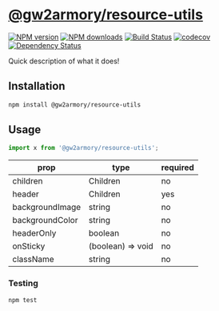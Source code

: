 # [@gw2armory/resource-utils](https://github.com/madou/@gw2armory/resource-utils)

[![NPM version](http://img.shields.io/npm/v/@gw2armory/resource-utils.svg?style=flat-square)](https://www.npmjs.com/package/@gw2armory/resource-utils)
[![NPM downloads](http://img.shields.io/npm/dm/@gw2armory/resource-utils.svg?style=flat-square)](https://www.npmjs.com/package/@gw2armory/resource-utils)
[![Build Status](http://img.shields.io/travis/madou/@gw2armory/resource-utils/master.svg?style=flat-square)](https://travis-ci.org/madou/@gw2armory/resource-utils)
[![codecov](https://codecov.io/gh/madou/@gw2armory/resource-utils/branch/master/graph/badge.svg)](https://codecov.io/gh/madou/@gw2armory/resource-utils)
[![Dependency Status](http://img.shields.io/david/madou/@gw2armory/resource-utils.svg?style=flat-square)](https://david-dm.org/madou/@gw2armory/resource-utils)

Quick description of what it does!

## Installation

```sh
npm install @gw2armory/resource-utils
```

## Usage

```javascript
import x from '@gw2armory/resource-utils';
```

| prop | type | required |
|-|-|-|
| children | Children  | no |
| header | Children | yes |
| backgroundImage | string | no |
| backgroundColor | string | no |
| headerOnly | boolean | no |
| onSticky | (boolean) => void | no |
| className | string | no |

### Testing

```bash
npm test
```
